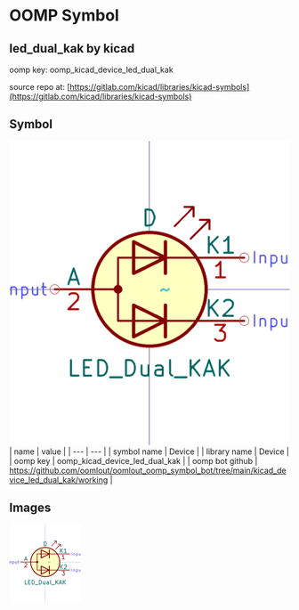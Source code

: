 # OOMP Symbol  
## led_dual_kak  by kicad  
  
oomp key: oomp_kicad_device_led_dual_kak  
  
source repo at: [https://gitlab.com/kicad/libraries/kicad-symbols](https://gitlab.com/kicad/libraries/kicad-symbols)  
## Symbol  
  
[![working.png](working_600.png)](working.png)  
| name | value | 
| --- | --- | 
| symbol name | Device | 
| library name | Device | 
| oomp key | oomp_kicad_device_led_dual_kak | 
| oomp bot github | https://github.com/oomlout/oomlout_oomp_symbol_bot/tree/main/kicad_device_led_dual_kak/working | 
## Images  
  
[![working.png](working_140.png)](working.png)  
